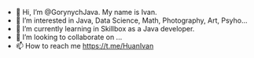 - 👋 Hi, I’m @GorynychJava. My name is Ivan.
- 👀 I’m interested in Java, Data Science, Math, Photography, Art, Psyho...
- 🌱 I’m currently learning in Skillbox as a Java developer.
- 💞️ I’m looking to collaborate on ...
- 📫 How to reach me https://t.me/HuanIvan

<!---
GorynychJava/GorynychJava is a ✨ special ✨ repository because its `README.md` (this file) appears on your GitHub profile.
You can click the Preview link to take a look at your changes.
--->
